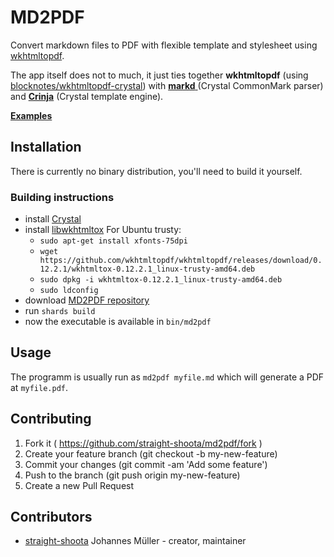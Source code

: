 # MD2PDF

Convert markdown files to PDF with flexible template and stylesheet using [wkhtmltopdf](https://wkhtmltopdf.org/).

The app itself does not to much, it just ties together **wkhtmltopdf** (using [blocknotes/wkhtmltopdf-crystal](https://github.com/blocknotes/wkhtmltopdf-crystal)) with [**markd** ](https://github.com/icyleaf/markd) (Crystal CommonMark parser) and [**Crinja**](https://github.com/straight-shoota/crinja) (Crystal template engine).

[**Examples**](https://straight-shoota.github.io/md2pdf/examples)

## Installation

There is currently no binary distribution, you'll need to build it yourself.

### Building instructions

* install [Crystal](https://crystal-lang.com)
* install [libwkhtmltox](https://wkhtmltopdf.org/libwkhtmltox/)
  For Ubuntu trusty:
  * `sudo apt-get install xfonts-75dpi`
  * `wget https://github.com/wkhtmltopdf/wkhtmltopdf/releases/download/0.12.2.1/wkhtmltox-0.12.2.1_linux-trusty-amd64.deb`
  * `sudo dpkg -i wkhtmltox-0.12.2.1_linux-trusty-amd64.deb`
  * `sudo ldconfig`
* download [MD2PDF repository](https://github.com/straight-shoota/md2pdf/fork)
* run `shards build`
* now the executable is available in `bin/md2pdf`

## Usage

The programm is usually run as `md2pdf myfile.md` which will generate a PDF at `myfile.pdf`.

## Contributing

1. Fork it ( https://github.com/straight-shoota/md2pdf/fork )
2. Create your feature branch (git checkout -b my-new-feature)
3. Commit your changes (git commit -am 'Add some feature')
4. Push to the branch (git push origin my-new-feature)
5. Create a new Pull Request

## Contributors

- [straight-shoota](https://github.com/straight-shoota) Johannes Müller - creator, maintainer
